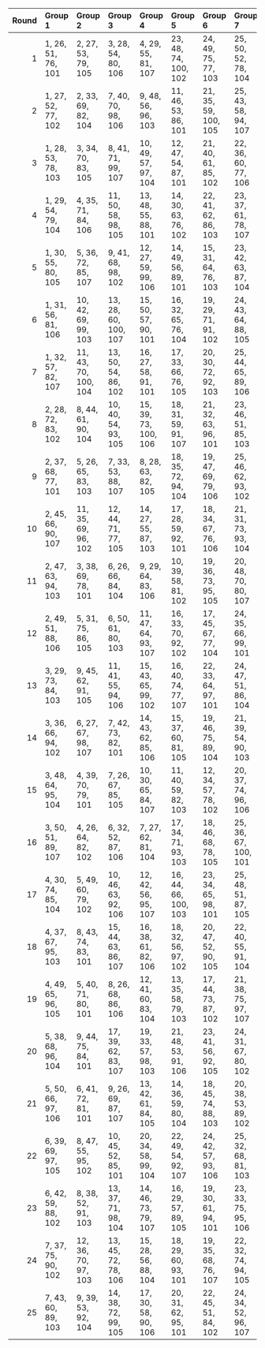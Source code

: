 |   Round | Group 1            | Group 2              | Group 3              | Group 4              | Group 5              | Group 6              | Group 7              | Group 8        | Group 9        | Group 10       | Group 11       | Group 12      | Group 13        | Group 14        | Group 15       | Group 16        | Group 17       | Group 18        | Group 19       | Group 20        | Group 21        | Group 22       | Group 23        | Group 24        | Group 25       |
|--------:|:-------------------|:---------------------|:---------------------|:---------------------|:---------------------|:---------------------|:---------------------|:---------------|:---------------|:---------------|:---------------|:--------------|:----------------|:----------------|:---------------|:----------------|:---------------|:----------------|:---------------|:----------------|:----------------|:---------------|:----------------|:----------------|:---------------|
|       1 | 1, 26, 51, 76, 101 | 2, 27, 53, 79, 105   | 3, 28, 54, 80, 106   | 4, 29, 55, 81, 107   | 23, 48, 74, 100, 102 | 24, 49, 75, 77, 103  | 25, 50, 52, 78, 104  | 5, 30, 56, 82  | 6, 31, 57, 83  | 7, 32, 58, 84  | 8, 33, 59, 85  | 9, 34, 60, 86 | 10, 35, 61, 87  | 11, 36, 62, 88  | 12, 37, 63, 89 | 13, 38, 64, 90  | 14, 39, 65, 91 | 15, 40, 66, 92  | 16, 41, 67, 93 | 17, 42, 68, 94  | 18, 43, 69, 95  | 19, 44, 70, 96 | 20, 45, 71, 97  | 21, 46, 72, 98  | 22, 47, 73, 99 |
|       2 | 1, 27, 52, 77, 102 | 2, 33, 69, 82, 104   | 7, 40, 70, 98, 106   | 9, 48, 56, 96, 103   | 11, 46, 53, 86, 101  | 21, 35, 59, 100, 105 | 25, 43, 58, 94, 107  | 3, 44, 57, 79  | 4, 32, 54, 88  | 5, 29, 63, 90  | 6, 38, 65, 95  | 8, 45, 73, 81 | 10, 31, 71, 78  | 12, 28, 61, 76  | 13, 36, 51, 99 | 14, 26, 74, 92  | 15, 49, 67, 87 | 16, 42, 62, 97  | 17, 37, 72, 91 | 18, 47, 66, 89  | 19, 41, 64, 85  | 20, 39, 60, 84 | 22, 34, 75, 80  | 23, 50, 55, 93  | 24, 30, 68, 83 |
|       3 | 1, 28, 53, 78, 103 | 3, 34, 70, 83, 105   | 8, 41, 71, 99, 107   | 10, 49, 57, 97, 104  | 12, 47, 54, 87, 101  | 21, 40, 61, 85, 102  | 22, 36, 60, 77, 106  | 2, 44, 59, 95  | 4, 45, 58, 80  | 5, 33, 55, 89  | 6, 30, 64, 91  | 7, 39, 66, 96 | 9, 46, 74, 82   | 11, 32, 72, 79  | 13, 29, 62, 76 | 14, 37, 51, 100 | 15, 26, 75, 93 | 16, 50, 68, 88  | 17, 43, 63, 98 | 18, 38, 73, 92  | 19, 48, 67, 90  | 20, 42, 65, 86 | 23, 35, 52, 81  | 24, 27, 56, 94  | 25, 31, 69, 84 |
|       4 | 1, 29, 54, 79, 104 | 4, 35, 71, 84, 106   | 11, 50, 58, 98, 105  | 13, 48, 55, 88, 101  | 14, 30, 63, 76, 102  | 22, 41, 62, 86, 103  | 23, 37, 61, 78, 107  | 2, 32, 70, 85  | 3, 45, 60, 96  | 5, 46, 59, 81  | 6, 34, 56, 90  | 7, 31, 65, 92 | 8, 40, 67, 97   | 9, 42, 72, 100  | 10, 47, 75, 83 | 12, 33, 73, 80  | 15, 38, 51, 77 | 16, 26, 52, 94  | 17, 27, 69, 89 | 18, 44, 64, 99  | 19, 39, 74, 93  | 20, 49, 68, 91 | 21, 43, 66, 87  | 24, 36, 53, 82  | 25, 28, 57, 95 |
|       5 | 1, 30, 55, 80, 105 | 5, 36, 72, 85, 107   | 9, 41, 68, 98, 102   | 12, 27, 59, 99, 106  | 14, 49, 56, 89, 101  | 15, 31, 64, 76, 103  | 23, 42, 63, 87, 104  | 2, 29, 58, 96  | 3, 33, 71, 86  | 4, 46, 61, 97  | 6, 47, 60, 82  | 7, 35, 57, 91 | 8, 32, 66, 93   | 10, 43, 73, 77  | 11, 48, 52, 84 | 13, 34, 74, 81  | 16, 39, 51, 78 | 17, 26, 53, 95  | 18, 28, 70, 90 | 19, 45, 65, 100 | 20, 40, 75, 94  | 21, 50, 69, 92 | 22, 44, 67, 88  | 24, 38, 62, 79  | 25, 37, 54, 83 |
|       6 | 1, 31, 56, 81, 106 | 10, 42, 69, 99, 103  | 13, 28, 60, 100, 107 | 15, 50, 57, 90, 101  | 16, 32, 65, 76, 104  | 19, 29, 71, 91, 102  | 24, 43, 64, 88, 105  | 2, 38, 55, 84  | 3, 30, 59, 97  | 4, 34, 72, 87  | 5, 47, 62, 98  | 6, 37, 73, 86 | 7, 48, 61, 83   | 8, 36, 58, 92   | 9, 33, 67, 94  | 11, 44, 74, 78  | 12, 49, 53, 85 | 14, 35, 75, 82  | 17, 40, 51, 79 | 18, 26, 54, 96  | 20, 46, 66, 77  | 21, 41, 52, 95 | 22, 27, 70, 93  | 23, 45, 68, 89  | 25, 39, 63, 80 |
|       7 | 1, 32, 57, 82, 107 | 11, 43, 70, 100, 104 | 13, 50, 54, 86, 102  | 16, 27, 58, 91, 101  | 17, 33, 66, 76, 105  | 20, 30, 72, 92, 103  | 25, 44, 65, 89, 106  | 2, 40, 64, 81  | 3, 39, 56, 85  | 4, 31, 60, 98  | 5, 35, 73, 88  | 6, 48, 63, 99 | 7, 38, 74, 87   | 8, 49, 62, 84   | 9, 37, 59, 93  | 10, 34, 68, 95  | 12, 45, 75, 79 | 14, 29, 61, 77  | 15, 36, 52, 83 | 18, 41, 51, 80  | 19, 26, 55, 97  | 21, 47, 67, 78 | 22, 42, 53, 96  | 23, 28, 71, 94  | 24, 46, 69, 90 |
|       8 | 2, 28, 72, 83, 102 | 8, 44, 61, 90, 104   | 10, 40, 54, 93, 105  | 15, 39, 73, 100, 106 | 18, 31, 59, 91, 107  | 21, 32, 63, 96, 101  | 23, 46, 51, 85, 103  | 1, 37, 62, 87  | 3, 47, 58, 77  | 4, 33, 52, 99  | 5, 27, 74, 95  | 6, 49, 70, 94 | 7, 45, 69, 86   | 9, 36, 65, 79   | 11, 29, 68, 80 | 12, 43, 55, 92  | 13, 30, 67, 89 | 14, 42, 64, 98  | 16, 48, 75, 81 | 17, 50, 56, 84  | 19, 34, 66, 82  | 20, 41, 57, 88 | 22, 38, 71, 76  | 24, 26, 60, 78  | 25, 35, 53, 97 |
|       9 | 2, 37, 68, 77, 101 | 5, 26, 65, 83, 103   | 7, 33, 53, 88, 107   | 8, 28, 63, 82, 105   | 18, 35, 72, 94, 104  | 19, 47, 69, 79, 106  | 25, 46, 62, 93, 102  | 1, 42, 67, 92  | 3, 43, 52, 76  | 4, 27, 51, 90  | 6, 40, 58, 78  | 9, 38, 57, 80 | 10, 32, 55, 100 | 11, 30, 75, 99  | 12, 50, 74, 91 | 13, 49, 66, 95  | 14, 41, 70, 84 | 15, 45, 59, 98  | 16, 34, 73, 85 | 17, 48, 60, 97  | 20, 44, 54, 81  | 21, 29, 56, 86 | 22, 31, 61, 89  | 23, 36, 64, 96  | 24, 39, 71, 87 |
|      10 | 2, 45, 66, 90, 107 | 11, 35, 69, 96, 102  | 12, 44, 71, 77, 105  | 14, 27, 55, 87, 103  | 17, 28, 59, 92, 101  | 18, 34, 67, 76, 106  | 21, 31, 73, 93, 104  | 1, 33, 58, 83  | 3, 41, 65, 82  | 4, 40, 57, 86  | 5, 32, 61, 99  | 6, 36, 74, 89 | 7, 49, 64, 100  | 8, 39, 75, 88   | 9, 50, 63, 85  | 10, 38, 60, 94  | 13, 46, 52, 80 | 15, 30, 62, 78  | 16, 37, 53, 84 | 19, 42, 51, 81  | 20, 26, 56, 98  | 22, 48, 68, 79 | 23, 43, 54, 97  | 24, 29, 72, 95  | 25, 47, 70, 91 |
|      11 | 2, 47, 63, 94, 103 | 3, 38, 69, 78, 101   | 6, 26, 66, 84, 104   | 9, 29, 64, 83, 106   | 10, 39, 58, 81, 102  | 19, 36, 73, 95, 105  | 20, 48, 70, 80, 107  | 1, 43, 68, 93  | 4, 44, 53, 76  | 5, 28, 51, 91  | 7, 41, 59, 79  | 8, 34, 54, 89 | 11, 33, 56, 77  | 12, 31, 52, 100 | 13, 27, 75, 92 | 14, 50, 67, 96  | 15, 42, 71, 85 | 16, 46, 60, 99  | 17, 35, 74, 86 | 18, 49, 61, 98  | 21, 45, 55, 82  | 22, 30, 57, 87 | 23, 32, 62, 90  | 24, 37, 65, 97  | 25, 40, 72, 88 |
|      12 | 2, 49, 51, 88, 106 | 5, 31, 75, 86, 105   | 6, 50, 61, 80, 103   | 11, 47, 64, 93, 107  | 16, 33, 70, 92, 102  | 17, 45, 67, 77, 104  | 24, 35, 66, 99, 101  | 1, 40, 65, 90  | 3, 26, 63, 81  | 4, 38, 56, 100 | 7, 36, 55, 78  | 8, 30, 53, 98 | 9, 28, 73, 97   | 10, 48, 72, 89  | 12, 39, 68, 82 | 13, 43, 57, 96  | 14, 32, 71, 83 | 15, 46, 58, 95  | 18, 42, 52, 79 | 19, 27, 54, 84  | 20, 29, 59, 87  | 21, 34, 62, 94 | 22, 37, 69, 85  | 23, 44, 60, 91  | 25, 41, 74, 76 |
|      13 | 3, 29, 73, 84, 103 | 9, 45, 62, 91, 105   | 11, 41, 55, 94, 106  | 15, 43, 65, 99, 102  | 16, 40, 74, 77, 107  | 22, 33, 64, 97, 101  | 24, 47, 51, 86, 104  | 1, 38, 63, 88  | 2, 36, 54, 98  | 4, 48, 59, 78  | 5, 34, 53, 100 | 6, 28, 75, 96 | 7, 50, 71, 95   | 8, 46, 70, 87   | 10, 37, 66, 80 | 12, 30, 69, 81  | 13, 44, 56, 93 | 14, 31, 68, 90  | 17, 49, 52, 82 | 18, 27, 57, 85  | 19, 32, 60, 92  | 20, 35, 67, 83 | 21, 42, 58, 89  | 23, 39, 72, 76  | 25, 26, 61, 79 |
|      14 | 3, 36, 66, 94, 102 | 6, 27, 67, 98, 107   | 7, 42, 73, 82, 101   | 14, 43, 62, 85, 106  | 15, 37, 60, 81, 105  | 19, 46, 75, 89, 104  | 21, 39, 54, 90, 103  | 1, 47, 72, 97  | 2, 34, 61, 91  | 4, 41, 69, 77  | 5, 44, 52, 92  | 8, 48, 57, 76 | 9, 32, 51, 95   | 10, 26, 70, 88  | 11, 45, 63, 83 | 12, 38, 58, 93  | 13, 33, 68, 87 | 16, 35, 56, 80  | 17, 31, 55, 96 | 18, 30, 71, 100 | 20, 50, 64, 79  | 22, 29, 65, 78 | 23, 40, 53, 99  | 24, 28, 74, 84  | 25, 49, 59, 86 |
|      15 | 3, 48, 64, 95, 104 | 4, 39, 70, 79, 101   | 7, 26, 67, 85, 105   | 10, 30, 65, 84, 107  | 11, 40, 59, 82, 103  | 12, 34, 57, 78, 102  | 20, 37, 74, 96, 106  | 1, 44, 69, 94  | 2, 41, 73, 89  | 5, 45, 54, 76  | 6, 29, 51, 92  | 8, 42, 60, 80 | 9, 35, 55, 90   | 13, 32, 53, 77  | 14, 28, 52, 93 | 15, 27, 68, 97  | 16, 43, 72, 86 | 17, 47, 61, 100 | 18, 36, 75, 87 | 19, 50, 62, 99  | 21, 49, 71, 81  | 22, 46, 56, 83 | 23, 31, 58, 88  | 24, 33, 63, 91  | 25, 38, 66, 98 |
|      16 | 3, 50, 51, 89, 107 | 4, 26, 64, 82, 102   | 6, 32, 52, 87, 106   | 7, 27, 62, 81, 104   | 17, 34, 71, 93, 103  | 18, 46, 68, 78, 105  | 25, 36, 67, 100, 101 | 1, 41, 66, 91  | 2, 42, 75, 76  | 5, 39, 57, 77  | 8, 37, 56, 79  | 9, 31, 54, 99 | 10, 29, 74, 98  | 11, 49, 73, 90  | 12, 48, 65, 94 | 13, 40, 69, 83  | 14, 44, 58, 97 | 15, 33, 72, 84  | 16, 47, 59, 96 | 19, 43, 53, 80  | 20, 28, 55, 85  | 21, 30, 60, 88 | 22, 35, 63, 95  | 23, 38, 70, 86  | 24, 45, 61, 92 |
|      17 | 4, 30, 74, 85, 104 | 5, 49, 60, 79, 102   | 10, 46, 63, 92, 106  | 12, 42, 56, 95, 107  | 16, 44, 66, 100, 103 | 23, 34, 65, 98, 101  | 25, 48, 51, 87, 105  | 1, 39, 64, 89  | 2, 26, 62, 80  | 3, 37, 55, 99  | 6, 35, 54, 77  | 7, 29, 52, 97 | 8, 27, 72, 96   | 9, 47, 71, 88   | 11, 38, 67, 81 | 13, 31, 70, 82  | 14, 45, 57, 94 | 15, 32, 69, 91  | 17, 41, 75, 78 | 18, 50, 53, 83  | 19, 28, 58, 86  | 20, 33, 61, 93 | 21, 36, 68, 84  | 22, 43, 59, 90  | 24, 40, 73, 76 |
|      18 | 4, 37, 67, 95, 103 | 8, 43, 74, 83, 101   | 15, 44, 63, 86, 107  | 16, 38, 61, 82, 106  | 18, 32, 56, 97, 102  | 20, 47, 52, 90, 105  | 22, 40, 55, 91, 104  | 1, 48, 73, 98  | 2, 50, 60, 87  | 3, 35, 62, 92  | 5, 42, 70, 78  | 6, 45, 53, 93 | 7, 28, 68, 99   | 9, 49, 58, 76   | 10, 33, 51, 96 | 11, 26, 71, 89  | 12, 46, 64, 84 | 13, 39, 59, 94  | 14, 34, 69, 88 | 17, 36, 57, 81  | 19, 31, 72, 77  | 21, 27, 65, 80 | 23, 30, 66, 79  | 24, 41, 54, 100 | 25, 29, 75, 85 |
|      19 | 4, 49, 65, 96, 105 | 5, 40, 71, 80, 101   | 8, 26, 68, 86, 106   | 12, 41, 60, 83, 104  | 13, 35, 58, 79, 103  | 17, 44, 73, 87, 102  | 21, 38, 75, 97, 107  | 1, 45, 70, 95  | 2, 39, 67, 99  | 3, 42, 74, 90  | 6, 46, 55, 76  | 7, 30, 51, 93 | 9, 43, 61, 81   | 10, 36, 56, 91  | 11, 31, 66, 85 | 14, 33, 54, 78  | 15, 29, 53, 94 | 16, 28, 69, 98  | 18, 48, 62, 77 | 19, 37, 52, 88  | 20, 27, 63, 100 | 22, 50, 72, 82 | 23, 47, 57, 84  | 24, 32, 59, 89  | 25, 34, 64, 92 |
|      20 | 5, 38, 68, 96, 104 | 9, 44, 75, 84, 101   | 17, 39, 62, 83, 107  | 19, 33, 57, 98, 103  | 21, 48, 53, 91, 106  | 23, 41, 56, 92, 105  | 24, 31, 67, 80, 102  | 1, 49, 74, 99  | 2, 30, 52, 86  | 3, 27, 61, 88  | 4, 36, 63, 93  | 6, 43, 71, 79 | 7, 46, 54, 94   | 8, 29, 69, 100  | 10, 50, 59, 76 | 11, 34, 51, 97  | 12, 26, 72, 90 | 13, 47, 65, 85  | 14, 40, 60, 95 | 15, 35, 70, 89  | 16, 45, 64, 87  | 18, 37, 58, 82 | 20, 32, 73, 78  | 22, 28, 66, 81  | 25, 42, 55, 77 |
|      21 | 5, 50, 66, 97, 106 | 6, 41, 72, 81, 101   | 9, 26, 69, 87, 107   | 13, 42, 61, 84, 105  | 14, 36, 59, 80, 104  | 18, 45, 74, 88, 103  | 20, 38, 53, 89, 102  | 1, 46, 71, 96  | 2, 35, 65, 93  | 3, 40, 68, 100 | 4, 43, 75, 91  | 7, 47, 56, 76 | 8, 31, 51, 94   | 10, 44, 62, 82  | 11, 37, 57, 92 | 12, 32, 67, 86  | 15, 34, 55, 79 | 16, 30, 54, 95  | 17, 29, 70, 99 | 19, 49, 63, 78  | 21, 28, 64, 77  | 22, 39, 52, 98 | 23, 27, 73, 83  | 24, 48, 58, 85  | 25, 33, 60, 90 |
|      22 | 6, 39, 69, 97, 105 | 8, 47, 55, 95, 102   | 10, 45, 52, 85, 101  | 20, 34, 58, 99, 104  | 22, 49, 54, 92, 107  | 24, 42, 57, 93, 106  | 25, 32, 68, 81, 103  | 1, 50, 75, 100 | 2, 43, 56, 78  | 3, 31, 53, 87  | 4, 28, 62, 89  | 5, 37, 64, 94 | 7, 44, 72, 80   | 9, 30, 70, 77   | 11, 27, 60, 76 | 12, 35, 51, 98  | 13, 26, 73, 91 | 14, 48, 66, 86  | 15, 41, 61, 96 | 16, 36, 71, 90  | 17, 46, 65, 88  | 18, 40, 63, 84 | 19, 38, 59, 83  | 21, 33, 74, 79  | 23, 29, 67, 82 |
|      23 | 6, 42, 59, 88, 102 | 8, 38, 52, 91, 103   | 13, 37, 71, 98, 104  | 14, 46, 73, 79, 107  | 16, 29, 57, 89, 105  | 19, 30, 61, 94, 101  | 23, 33, 75, 95, 106  | 1, 35, 60, 85  | 2, 31, 74, 97  | 3, 49, 72, 93  | 4, 47, 68, 92  | 5, 43, 67, 84 | 7, 34, 63, 77   | 9, 27, 66, 78   | 10, 41, 53, 90 | 11, 28, 65, 87  | 12, 40, 62, 96 | 15, 48, 54, 82  | 17, 32, 64, 80 | 18, 39, 55, 86  | 20, 36, 69, 76  | 21, 44, 51, 83 | 22, 26, 58, 100 | 24, 50, 70, 81  | 25, 45, 56, 99 |
|      24 | 7, 37, 75, 90, 102 | 12, 36, 70, 97, 103  | 13, 45, 72, 78, 106  | 15, 28, 56, 88, 104  | 18, 29, 60, 93, 101  | 19, 35, 68, 76, 107  | 22, 32, 74, 94, 105  | 1, 34, 59, 84  | 2, 48, 71, 92  | 3, 46, 67, 91  | 4, 42, 66, 83  | 5, 41, 58, 87 | 6, 33, 62, 100  | 8, 50, 65, 77   | 9, 40, 52, 89  | 10, 27, 64, 86  | 11, 39, 61, 95 | 14, 47, 53, 81  | 16, 31, 63, 79 | 17, 38, 54, 85  | 20, 43, 51, 82  | 21, 26, 57, 99 | 23, 49, 69, 80  | 24, 44, 55, 98  | 25, 30, 73, 96 |
|      25 | 7, 43, 60, 89, 103 | 9, 39, 53, 92, 104   | 14, 38, 72, 99, 105  | 17, 30, 58, 90, 106  | 20, 31, 62, 95, 101  | 22, 45, 51, 84, 102  | 24, 34, 52, 96, 107  | 1, 36, 61, 86  | 2, 46, 57, 100 | 3, 32, 75, 98  | 4, 50, 73, 94  | 5, 48, 69, 93 | 6, 44, 68, 85   | 8, 35, 64, 78   | 10, 28, 67, 79 | 11, 42, 54, 91  | 12, 29, 66, 88 | 13, 41, 63, 97  | 15, 47, 74, 80 | 16, 49, 55, 83  | 18, 33, 65, 81  | 19, 40, 56, 87 | 21, 37, 70, 76  | 23, 26, 59, 77  | 25, 27, 71, 82 |
